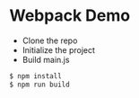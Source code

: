 # Webpack Demo
- Clone the repo
- Initialize the project
- Build main.js
```bash
$ npm install
$ npm run build
```